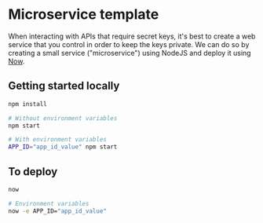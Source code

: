# Microservice template

When interacting with APIs that require secret keys, it's best to create a web service that you control in order to keep the keys private. We can do so by creating a small service ("microservice") using NodeJS and deploy it using [Now](https://zeit.co/now).

## Getting started locally

```bash
npm install

# Without environment variables
npm start

# With environment variables
APP_ID="app_id_value" npm start
```

## To deploy

```bash
now

# Environment variables
now -e APP_ID="app_id_value"
```